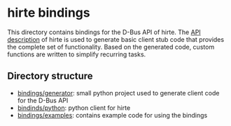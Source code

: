 # hirte bindings

This directory contains bindings for the D-Bus API of hirte. The [API description](./../../data/) of hirte is used to
generate basic client stub code that provides the complete set of functionality. Based on the generated code, custom
functions are written to simplify recurring tasks.

## Directory structure

- [bindings/generator](./generator/): small python project used to generate client code for the D-Bus API
- [bindinds/python](./python/): python client for hirte
- [bindings/examples](./examples/): contains example code for using the bindings
